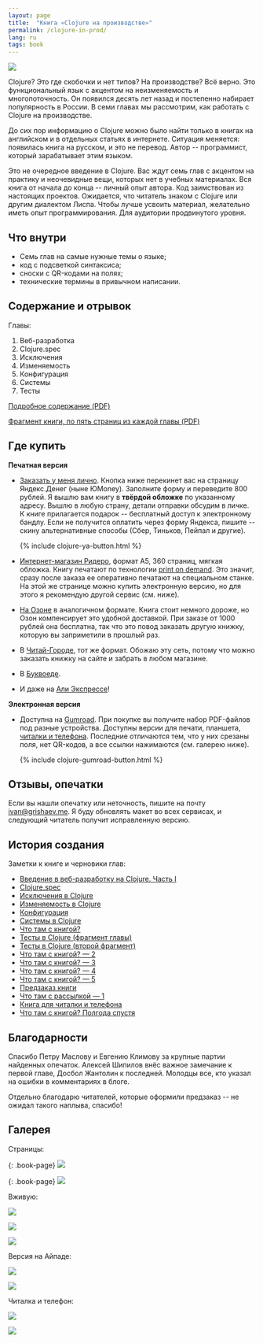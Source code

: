 ```yaml
---
layout: page
title:  "Книга «Clojure на производстве»"
permalink: /clojure-in-prod/
lang: ru
tags: book
---
```


[mobile]: /book-mobile/

![](https://user-images.githubusercontent.com/1059232/85860614-be75fd80-b7c7-11ea-8553-3bde8d14b576.jpg)

Clojure? Это где скобочки и нет типов? На производстве? Всё верно. Это
функциональный язык с акцентом на неизменяемость и многопоточность. Он появился
десять лет назад и постепенно набирает популярность в России. В семи главах мы
рассмотрим, как работать с Clojure на производстве.

До сих пор информацию о Clojure можно было найти только в книгах на английском и
в отдельных статьях в интернете. Ситуация меняется: появилась книга на русском,
и это не перевод. Автор -- программист, который зарабатывает этим языком.

Это не очередное введение в Clojure. Вас ждут семь глав с акцентом на практику и
неочевидные вещи, которых нет в учебных материалах. Вся книга от начала до конца
-- личный опыт автора. Код заимствован из настоящих проектов. Ожидается, что
читатель знаком с Clojure или другим диалектом Лиспа. Чтобы лучше усвоить
материал, желательно иметь опыт программирования. Для аудитории продвинутого
уровня.

## Что внутри

- Семь глав на самые нужные темы о языке;
- код с подсветкой синтаксиса;
- сноски с QR-кодами на полях;
- технические термины в привычном написании.

## Содержание и отрывок

Главы:

1. Веб-разработка
2. Clojure.spec
3. Исключения
4. Изменяемость
5. Конфигурация
6. Системы
7. Тесты

[toc]: https://s3.amazonaws.com/igrishaev.public/clojure_book/clojure_toc.pdf
[excerpt]: https://s3.amazonaws.com/igrishaev.public/clojure_book/clojure_excerpt.pdf

[Подробное содержание (PDF)][toc]

[Фрагмент книги, по пять страниц из каждой главы (PDF)][excerpt]

## Где купить

**Печатная версия**

[pod]: https://ru.wikipedia.org/wiki/%D0%9F%D0%B5%D1%87%D0%B0%D1%82%D1%8C_%D0%BF%D0%BE_%D1%82%D1%80%D0%B5%D0%B1%D0%BE%D0%B2%D0%B0%D0%BD%D0%B8%D1%8E

[ridero]: https://ridero.ru/books/clojure_na_proizvodstve/

[chitai-gorod]: https://www.chitai-gorod.ru/catalog/book/1267534/

[ozon]: https://www.ozon.ru/product/clojure-na-proizvodstve-179829229/

[bookvoed]: https://www.bookvoed.ru/book?id=10490030

[ali]: https://aliexpress.ru/item/1005002322504648.html

- [Заказать у меня лично](/clj-book-preorder/). Кнопка ниже перекинет вас на
  страницу Яндекс.Денег (ныне ЮMoney). Заполните форму и переведите 800
  рублей. Я вышлю вам книгу в **твёрдой обложке** по указанному адресу. Вышлю в
  любую страну, детали отправки обсудим в личке. К книге прилагается
  подарок -- бесплатный доступ к электронному бандлу. Если не получится оплатить
  через форму Яндекса, пишите -- скину альтернативные способы (Сбер, Тиньков,
  Пейпал и другие).

  {% include clojure-ya-button.html %}

- [Интернет-магазин Ридеро][ridero], формат А5, 360 страниц, мягкая
  обложка. Книгу печатают по технологии [print on demand][pod]. Это значит,
  сразу после заказа ее оперативно печатают на специальном станке. На этой же
  странице можно купить электронную версию, но для этого я рекомендую другой
  сервис (см. ниже).

- [На Озоне][ozon] в аналогичном формате. Книга стоит немного дороже, но Озон
  компенсирует это удобной доставкой. При заказе от 1000 рублей она бесплатна,
  так что это повод заказать другую книжку, которую вы заприметили в прошлый
  раз.

- В [Читай-Городе][chitai-gorod], тот же формат. Обожаю эту сеть, потому что
  можно заказать книжку на сайте и забрать в любом магазине.

- В [Буквоеде][bookvoed].

- И даже на [Али Экспрессе][ali]!


**Электронная версия**

[gumroad]: https://gum.co/ZcEET

- Доступна на [Gumroad][gumroad]. При покупке вы получите набор PDF-файлов под
  разные устройства. Доступны версии для печати, планшета, [читалки и
  телефона][mobile]. Последние отличаются тем, что у них срезаны поля, нет
  QR-кодов, а все ссылки нажимаются (см. галерею ниже).

  {% include clojure-gumroad-button.html %}

## Отзывы, опечатки

[email]: mailto:ivan@grishaev.me

Если вы нашли опечатку или неточность, пишите на почту
[ivan@grishaev.me][email]. Я буду обновлять макет во всех сервисах, и следующий
читатель получит исправленную версию.

## История создания

Заметки к книге и черновики глав:

- [Введение в веб-разработку на Clojure. Часть I](/clj-book-web-1/)
- [Clojure.spec](/clj-book-spec/)
- [Исключения в Clojure](/clj-book-exceptions/)
- [Изменяемость в Clojure](/clj-book-mutability/)
- [Конфигурация](/clj-book-config/)
- [Системы в Clojure](/clj-book-systems/)
- [Что там с книгой?](/book-progress/)
- [Тесты в Clojure (фрагмент главы)](/clj-book-tests-1/)
- [Тесты в Clojure (второй фрагмент)](/clj-book-tests-2/)
- [Что там с книгой? — 2](/book-progress2/)
- [Что там с книгой? — 3](/book-progress3/)
- [Что там с книгой? — 4](/book-progress4/)
- [Что там с книгой? — 5](/book-progress5/)
- [Предзаказ книги](/clj-book-preorder/)
- [Что там с рассылкой — 1](/book-mailing-1/)
- [Книга для читалки и телефона][mobile]
- [Что там с книгой? Полгода спустя](/book-progress6/)

## Благодарности

Спасибо Петру Маслову и Евгению Климову за крупные партии найденных
опечаток. Алексей Шипилов внёс важное замечание к первой главе, Досбол Жантолин
к последней. Молодцы все, кто указал на ошибки в комментариях в блоге.

Отдельно благодарю читателей, которые оформили предзаказ -- не ожидал такого
наплыва, спасибо!

## Галерея

Страницы:

{: .book-page}
![](https://user-images.githubusercontent.com/1059232/85308022-5d91b100-b4b9-11ea-8f3b-9b421ba5b19a.png)

{: .book-page}
![](https://user-images.githubusercontent.com/1059232/85308024-5ec2de00-b4b9-11ea-9ac1-cccd3f60cabf.png)

Вживую:

![](https://user-images.githubusercontent.com/1059232/84793877-49a00800-affe-11ea-95a2-2d2c57486f9e.JPG)


![](https://user-images.githubusercontent.com/1059232/84793881-4ad13500-affe-11ea-8048-2cf1dc8f89cf.JPG)

![](https://user-images.githubusercontent.com/1059232/84793885-4b69cb80-affe-11ea-9dde-3bafdd9bdbfb.JPG)

Версия на Айпаде:

![](https://user-images.githubusercontent.com/1059232/85307325-6fbf1f80-b4b8-11ea-9b14-d195709233d2.jpg)

![](https://user-images.githubusercontent.com/1059232/85307328-70f04c80-b4b8-11ea-94fd-cdd29b31a443.jpg)

Читалка и телефон:

![](https://user-images.githubusercontent.com/1059232/85383753-089d7b80-b549-11ea-8999-8b957cabacb4.JPG)

![](https://user-images.githubusercontent.com/1059232/85383921-413d5500-b549-11ea-82a8-a605394458ec.JPG)
